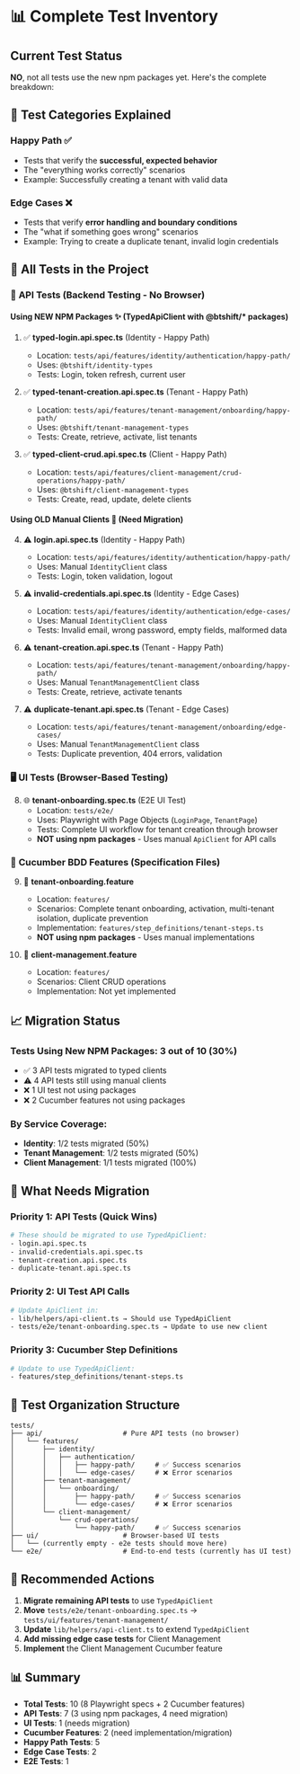 # 📊 Complete Test Inventory

## Current Test Status

**NO**, not all tests use the new npm packages yet. Here's the complete breakdown:

## 🎯 Test Categories Explained

### **Happy Path** ✅
- Tests that verify the **successful, expected behavior**
- The "everything works correctly" scenarios
- Example: Successfully creating a tenant with valid data

### **Edge Cases** ❌
- Tests that verify **error handling and boundary conditions**
- The "what if something goes wrong" scenarios
- Example: Trying to create a duplicate tenant, invalid login credentials

## 📁 All Tests in the Project

### 🔵 **API Tests** (Backend Testing - No Browser)

#### **Using NEW NPM Packages** ✨ (TypedApiClient with @btshift/* packages)
1. ✅ **typed-login.api.spec.ts** (Identity - Happy Path)
   - Location: `tests/api/features/identity/authentication/happy-path/`
   - Uses: `@btshift/identity-types`
   - Tests: Login, token refresh, current user

2. ✅ **typed-tenant-creation.api.spec.ts** (Tenant - Happy Path)
   - Location: `tests/api/features/tenant-management/onboarding/happy-path/`
   - Uses: `@btshift/tenant-management-types`
   - Tests: Create, retrieve, activate, list tenants

3. ✅ **typed-client-crud.api.spec.ts** (Client - Happy Path)
   - Location: `tests/api/features/client-management/crud-operations/happy-path/`
   - Uses: `@btshift/client-management-types`
   - Tests: Create, read, update, delete clients

#### **Using OLD Manual Clients** 🔧 (Need Migration)
4. ⚠️ **login.api.spec.ts** (Identity - Happy Path)
   - Location: `tests/api/features/identity/authentication/happy-path/`
   - Uses: Manual `IdentityClient` class
   - Tests: Login, token validation, logout

5. ⚠️ **invalid-credentials.api.spec.ts** (Identity - Edge Cases)
   - Location: `tests/api/features/identity/authentication/edge-cases/`
   - Uses: Manual `IdentityClient` class
   - Tests: Invalid email, wrong password, empty fields, malformed data

6. ⚠️ **tenant-creation.api.spec.ts** (Tenant - Happy Path)
   - Location: `tests/api/features/tenant-management/onboarding/happy-path/`
   - Uses: Manual `TenantManagementClient` class
   - Tests: Create, retrieve, activate tenants

7. ⚠️ **duplicate-tenant.api.spec.ts** (Tenant - Edge Cases)
   - Location: `tests/api/features/tenant-management/onboarding/edge-cases/`
   - Uses: Manual `TenantManagementClient` class
   - Tests: Duplicate prevention, 404 errors, validation

### 🖥️ **UI Tests** (Browser-Based Testing)

8. 🌐 **tenant-onboarding.spec.ts** (E2E UI Test)
   - Location: `tests/e2e/`
   - Uses: Playwright with Page Objects (`LoginPage`, `TenantPage`)
   - Tests: Complete UI workflow for tenant creation through browser
   - **NOT using npm packages** - Uses manual `ApiClient` for API calls

### 🥒 **Cucumber BDD Features** (Specification Files)

9. 📝 **tenant-onboarding.feature**
   - Location: `features/`
   - Scenarios: Complete tenant onboarding, activation, multi-tenant isolation, duplicate prevention
   - Implementation: `features/step_definitions/tenant-steps.ts`
   - **NOT using npm packages** - Uses manual implementations

10. 📝 **client-management.feature**
    - Location: `features/`
    - Scenarios: Client CRUD operations
    - Implementation: Not yet implemented

## 📈 Migration Status

### Tests Using New NPM Packages: **3 out of 10** (30%)
- ✅ 3 API tests migrated to typed clients
- ⚠️ 4 API tests still using manual clients
- ❌ 1 UI test not using packages
- ❌ 2 Cucumber features not using packages

### By Service Coverage:
- **Identity**: 1/2 tests migrated (50%)
- **Tenant Management**: 1/2 tests migrated (50%)
- **Client Management**: 1/1 tests migrated (100%)

## 🔄 What Needs Migration

### Priority 1: API Tests (Quick Wins)
```bash
# These should be migrated to use TypedApiClient:
- login.api.spec.ts
- invalid-credentials.api.spec.ts
- tenant-creation.api.spec.ts
- duplicate-tenant.api.spec.ts
```

### Priority 2: UI Test API Calls
```bash
# Update ApiClient in:
- lib/helpers/api-client.ts → Should use TypedApiClient
- tests/e2e/tenant-onboarding.spec.ts → Update to use new client
```

### Priority 3: Cucumber Step Definitions
```bash
# Update to use TypedApiClient:
- features/step_definitions/tenant-steps.ts
```

## 🎯 Test Organization Structure

```
tests/
├── api/                    # Pure API tests (no browser)
│   └── features/
│       ├── identity/
│       │   ├── authentication/
│       │   │   ├── happy-path/     # ✅ Success scenarios
│       │   │   └── edge-cases/     # ❌ Error scenarios
│       ├── tenant-management/
│       │   └── onboarding/
│       │       ├── happy-path/     # ✅ Success scenarios
│       │       └── edge-cases/     # ❌ Error scenarios
│       └── client-management/
│           └── crud-operations/
│               └── happy-path/     # ✅ Success scenarios
├── ui/                     # Browser-based UI tests
│   └── (currently empty - e2e tests should move here)
└── e2e/                    # End-to-end tests (currently has UI test)
```

## 🚀 Recommended Actions

1. **Migrate remaining API tests** to use `TypedApiClient`
2. **Move** `tests/e2e/tenant-onboarding.spec.ts` → `tests/ui/features/tenant-management/`
3. **Update** `lib/helpers/api-client.ts` to extend `TypedApiClient`
4. **Add missing edge case tests** for Client Management
5. **Implement** the Client Management Cucumber feature

## 📊 Summary

- **Total Tests**: 10 (8 Playwright specs + 2 Cucumber features)
- **API Tests**: 7 (3 using npm packages, 4 need migration)
- **UI Tests**: 1 (needs migration)
- **Cucumber Features**: 2 (need implementation/migration)
- **Happy Path Tests**: 5
- **Edge Case Tests**: 2
- **E2E Tests**: 1